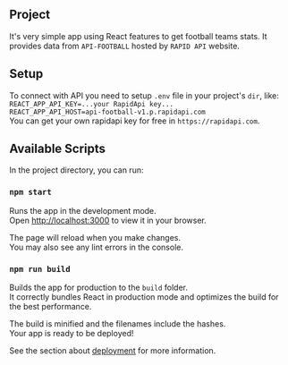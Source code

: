 ## Project

It's very simple app using React features to get football teams stats. It provides data from `API-FOOTBALL` hosted by `RAPID API` website.

## Setup

To connect with API you need to setup `.env` file in your project's `dir`, like:\
`REACT_APP_API_KEY=...your RapidApi key...`\
`REACT_APP_API_HOST=api-football-v1.p.rapidapi.com`\
You can get your own rapidapi key for free in `https://rapidapi.com`.

## Available Scripts

In the project directory, you can run:

### `npm start`

Runs the app in the development mode.\
Open [http://localhost:3000](http://localhost:3000) to view it in your browser.

The page will reload when you make changes.\
You may also see any lint errors in the console.

### `npm run build`

Builds the app for production to the `build` folder.\
It correctly bundles React in production mode and optimizes the build for the best performance.

The build is minified and the filenames include the hashes.\
Your app is ready to be deployed!

See the section about [deployment](https://facebook.github.io/create-react-app/docs/deployment) for more information.

